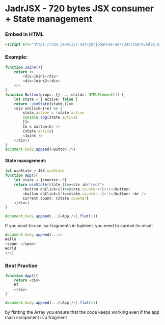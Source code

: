 # JadrJSX - 720 bytes JSX consumer + State management

### Embed in HTML
```html
<script src="https://cdn.jsdelivr.net/gh/johannes-adr/JadrJSX/bundle.min.js"></script>
```

### Example:
```typescript
function Joink(){
    return <>
        <div>Join1</div>
        <div>Joink2</div>
    </>
}
function Button(props: {}, ...childs: HTMLElement[]) {
    let state = { active: false }
    return  useState(state,()=>
    <div onClick={(e) => {
        state.active = !state.active
        console.log(state.active)
        }}>
        Im a button<br />
        {state.active}
        <Joink />
    </div>)
}
document.body.append(<Button />)
```
#### State management:
```typescript
let useState = JSX.useState
function App(){
    let state = {counter: 0}
    return useState(state,()=><div id="root">
        <button onClick={()=>state.counter++}>+1</button>
        <button onClick={()=>state.counter--}>-1</button> <br />
        Current count: {state.counter}
    </div>)
}

document.body.append(...[<App />].flat(1))
```

If you want to use jsx-fragments in toplevel, you need to spread its result
```typescript
document.body.append(...<>
Hello
<span> </span>
World
</>)
```

### Best Practise
```typescript
function App(){
    return <div>
    HI
    </div>
}

document.body.append(...[<App />].flat(1))
```
by flatting the Array you ensure that the code keeps working even if the app main component is a fragment
